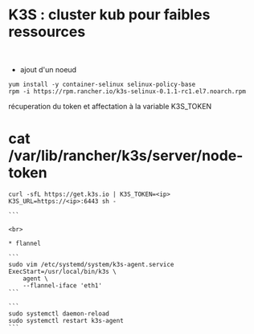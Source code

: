 # K3S : cluster kub pour faibles ressources


<br>

* ajout d'un noeud

```
yum install -y container-selinux selinux-policy-base
rpm -i https://rpm.rancher.io/k3s-selinux-0.1.1-rc1.el7.noarch.rpm
```

récuperation du token et affectation à la variable K3S_TOKEN

# cat /var/lib/rancher/k3s/server/node-token

````
curl -sfL https://get.k3s.io | K3S_TOKEN=<ip> K3S_URL=https://<ip>:6443 sh -

```

<br>

* flannel

```
sudo vim /etc/systemd/system/k3s-agent.service
ExecStart=/usr/local/bin/k3s \
    agent \
    --flannel-iface 'eth1'
```

```
sudo systemctl daemon-reload
sudo systemctl restart k3s-agent
```
